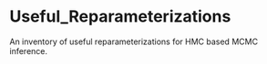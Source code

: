 # Useful_Reparameterizations
An inventory of useful reparameterizations for HMC based MCMC inference.

